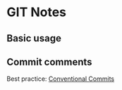 # GIT Notes

## Basic usage

## Commit comments

Best practice: [Conventional Commits](www.conventionalcommits.org)

